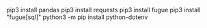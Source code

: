 pip3 install pandas
pip3 install requests
pip3 install fugue
pip3 install "fugue[sql]"
python3 -m pip install python-dotenv